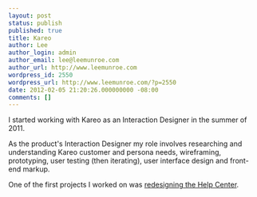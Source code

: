 ```yaml
---
layout: post
status: publish
published: true
title: Kareo
author: Lee
author_login: admin
author_email: lee@leemunroe.com
author_url: http://www.leemunroe.com
wordpress_id: 2550
wordpress_url: http://www.leemunroe.com/?p=2550
date: 2012-02-05 21:20:26.000000000 -08:00
comments: []
---
```

I started working with Kareo as an Interaction Designer in the summer of 2011. 

As the product's Interaction Designer my role involves researching and understanding Kareo customer and persona needs, wireframing, prototyping, user testing (then iterating), user interface design and front-end markup.

One of the first projects I worked on was <a href="http://www.leemunroe.com/kareo-help-center/">redesigning the Help Center</a>.
